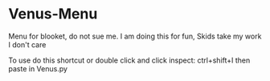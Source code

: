 # Venus-Menu
Menu for blooket, do not sue me. I am doing this for fun, Skids take my work I don't care

To use do this shortcut or double click and click inspect: ctrl+shift+I
then paste in Venus.py
